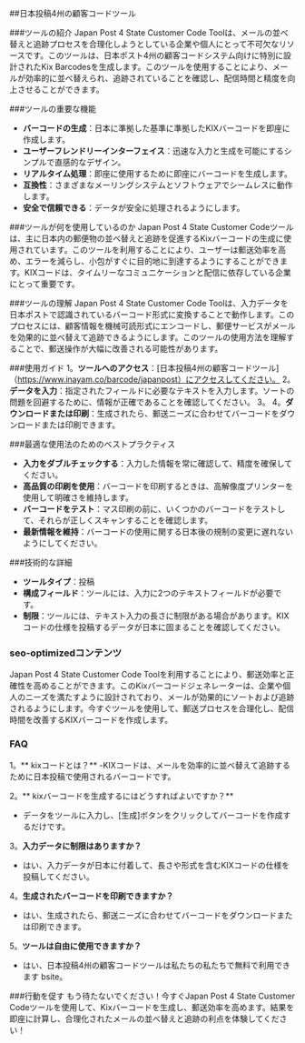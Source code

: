 ##日本投稿4州の顧客コードツール

###ツールの紹介
Japan Post 4 State Customer Code Toolは、メールの並べ替えと追跡プロセスを合理化しようとしている企業や個人にとって不可欠なリソースです。このツールは、日本ポスト4州の顧客コードシステム向けに特別に設計されたKix Barcodesを生成します。このツールを使用することにより、メールが効率的に並べ替えられ、追跡されていることを確認し、配信時間と精度を向上させることができます。

###ツールの重要な機能
-  **バーコードの生成**：日本に準拠した基準に準拠したKIXバーコードを即座に作成します。
-  **ユーザーフレンドリーインターフェイス**：迅速な入力と生成を可能にするシンプルで直感的なデザイン。
-  **リアルタイム処理**：即座に使用するために即座にバーコードを生成します。
-  **互換性**：さまざまなメーリングシステムとソフトウェアでシームレスに動作します。
-  **安全で信頼できる**：データが安全に処理されるようにします。

###ツールが何を使用しているのか
Japan Post 4 State Customer Codeツールは、主に日本内の郵便物の並べ替えと追跡を促進するKixバーコードの生成に使用されています。このツールを利用することにより、ユーザーは郵送効率を高め、エラーを減らし、小包がすぐに目的地に到達するようにすることができます。KIXコードは、タイムリーなコミュニケーションと配信に依存している企業にとって重要です。

###ツールの理解
Japan Post 4 State Customer Code Toolは、入力データを日本ポストで認識されているバーコード形式に変換することで動作します。このプロセスには、顧客情報を機械可読形式にエンコードし、郵便サービスがメールを効果的に並べ替えて追跡できるようにします。このツールの使用方法を理解することで、郵送操作が大幅に改善される可能性があります。

###使用ガイド
1。**ツールへのアクセス**：[日本投稿4州の顧客コードツール]（https://www.inayam.co/barcode/japanpost）にアクセスしてください。
2。**データを入力**：指定されたフィールドに必要なテキストを入力します。ソートの問題を回避するために、情報が正確であることを確認してください。
3。
4。**ダウンロードまたは印刷**：生成されたら、郵送ニーズに合わせてバーコードをダウンロードまたは印刷できます。

###最適な使用法のためのベストプラクティス
-  **入力をダブルチェックする**：入力した情報を常に確認して、精度を確保してください。
-  **高品質の印刷を使用**：バーコードを印刷するときは、高解像度プリンターを使用して明確さを維持します。
-  **バーコードをテスト**：マス印刷の前に、いくつかのバーコードをテストして、それらが正しくスキャンすることを確認します。
-  **最新情報を維持**：バーコードの使用に関する日本後の規制の変更に遅れないようにしてください。

###技術的な詳細
-  **ツールタイプ**：投稿
-  **構成フィールド**：ツールには、入力に2つのテキストフィールドが必要です。
-  **制限**：ツールには、テキスト入力の長さに制限がある場合があります。KIXコードの仕様を投稿するデータが日本に固まることを確認してください。

### seo-optimizedコンテンツ
Japan Post 4 State Customer Code Toolを利用することにより、郵送効率と正確性を高めることができます。このKixバーコードジェネレーターは、企業や個人のニーズを満たすように設計されており、メールが効果的にソートおよび追跡されるようにします。今すぐツールを使用して、郵送プロセスを合理化し、配信時間を改善するKIXバーコードを作成します。

### FAQ

1。** kixコードとは？**
-KIXコードは、メールを効率的に並べ替えて追跡するために日本投稿で使用されるバーコードです。

2。** kixバーコードを生成するにはどうすればよいですか？**
- データをツールに入力し、[生成]ボタンをクリックしてバーコードを作成するだけです。

3。**入力データに制限はありますか？**
- はい、入力データが日本に付着して、長さや形式を含むKIXコードの仕様を投稿してください。

4。**生成されたバーコードを印刷できますか？**
- はい、生成されたら、郵送ニーズに合わせてバーコードをダウンロードまたは印刷できます。

5。**ツールは自由に使用できますか？**
- はい、日本投稿4州の顧客コードツールは私たちの私たちで無料で利用できます bsite。

###行動を促す
もう待たないでください！今すぐJapan Post 4 State Customer Codeツールを使用して、Kixバーコードを生成し、郵送効率を高めます。結果を即座に計算し、合理化されたメールの並べ替えと追跡の利点を体験してください！